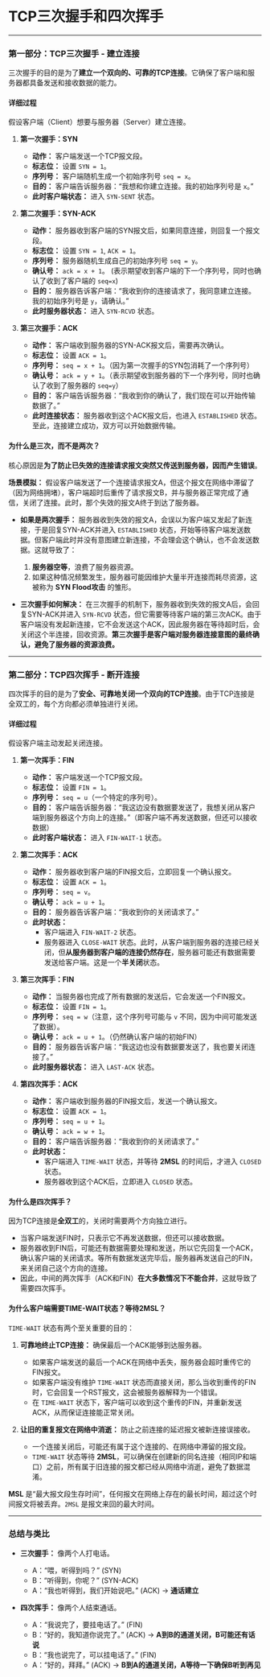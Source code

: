 # TCP三次握手和四次挥手
---

### 第一部分：TCP三次握手 - 建立连接

三次握手的目的是为了**建立一个双向的、可靠的TCP连接**。它确保了客户端和服务器都具备发送和接收数据的能力。

#### 详细过程

假设客户端（Client）想要与服务器（Server）建立连接。

1.  **第一次握手：SYN**
    *   **动作：** 客户端发送一个TCP报文段。
    *   **标志位：** 设置 `SYN = 1`。
    *   **序列号：** 客户端随机生成一个初始序列号 `seq = x`。
    *   **目的：** 客户端告诉服务器：“我想和你建立连接。我的初始序列号是 `x`。”
    *   **此时客户端状态：** 进入 `SYN-SENT` 状态。

2.  **第二次握手：SYN-ACK**
    *   **动作：** 服务器收到客户端的SYN报文后，如果同意连接，则回复一个报文段。
    *   **标志位：** 设置 `SYN = 1`, `ACK = 1`。
    *   **序列号：** 服务器随机生成自己的初始序列号 `seq = y`。
    *   **确认号：** `ack = x + 1`。 (表示期望收到客户端的下一个序列号，同时也确认了收到了客户端的 `seq=x`)
    *   **目的：** 服务器告诉客户端：“我收到你的连接请求了，我同意建立连接。我的初始序列号是 `y`，请确认。”
    *   **此时服务器状态：** 进入 `SYN-RCVD` 状态。

3.  **第三次握手：ACK**
    *   **动作：** 客户端收到服务器的SYN-ACK报文后，需要再次确认。
    *   **标志位：** 设置 `ACK = 1`。
    *   **序列号：** `seq = x + 1`。（因为第一次握手的SYN包消耗了一个序列号）
    *   **确认号：** `ack = y + 1`。（表示期望收到服务器的下一个序列号，同时也确认了收到了服务器的 `seq=y`）
    *   **目的：** 客户端告诉服务器：“我收到你的确认了，我们现在可以开始传输数据了。”
    *   **此时连接状态：** 服务器收到这个ACK报文后，也进入 `ESTABLISHED` 状态。至此，连接建立成功，双方可以开始数据传输。

#### 为什么是三次，而不是两次？
核心原因是**为了防止已失效的连接请求报文突然又传送到服务器，因而产生错误**。

**场景模拟：**
假设客户端发送了一个连接请求报文A，但这个报文在网络中滞留了（因为网络拥堵），客户端超时后重传了请求报文B，并与服务器正常完成了通信，关闭了连接。此时，那个失效的报文A终于到达了服务器。

*   **如果是两次握手：** 服务器收到失效的报文A，会误以为客户端又发起了新连接，于是回复SYN-ACK并进入 `ESTABLISHED` 状态，开始等待客户端发送数据。但客户端此时并没有意图建立新连接，不会理会这个确认，也不会发送数据。这就导致了：
    1.  **服务器空等**，浪费了服务器资源。
    2.  如果这种情况频繁发生，服务器可能因维护大量半开连接而耗尽资源，这被称为 **SYN Flood攻击** 的雏形。

*   **三次握手如何解决：** 在三次握手的机制下，服务器收到失效的报文A后，会回复SYN-ACK并进入 `SYN-RCVD` 状态，但它需要等待客户端的第三次ACK。由于客户端没有发起新连接，它不会发送这个ACK，因此服务器在等待超时后，会关闭这个半连接，回收资源。**第三次握手是客户端对服务器连接意图的最终确认，避免了服务器的资源浪费。**

---

### 第二部分：TCP四次挥手 - 断开连接

四次挥手的目的是为了**安全、可靠地关闭一个双向的TCP连接**。由于TCP连接是全双工的，每个方向都必须单独进行关闭。

#### 详细过程

假设客户端主动发起关闭连接。

1.  **第一次挥手：FIN**
    *   **动作：** 客户端发送一个TCP报文段。
    *   **标志位：** 设置 `FIN = 1`。
    *   **序列号：** `seq = u`（一个特定的序列号）。
    *   **目的：** 客户端告诉服务器：“我这边没有数据要发送了，我想关闭从客户端到服务器这个方向上的连接。”（即客户端不再发送数据，但还可以接收数据）
    *   **此时客户端状态：** 进入 `FIN-WAIT-1` 状态。

2.  **第二次挥手：ACK**
    *   **动作：** 服务器收到客户端的FIN报文后，立即回复一个确认报文。
    *   **标志位：** 设置 `ACK = 1`。
    *   **序列号：** `seq = v`。
    *   **确认号：** `ack = u + 1`。
    *   **目的：** 服务器告诉客户端：“我收到你的关闭请求了。”
    *   **此时状态：**
        *   客户端进入 `FIN-WAIT-2` 状态。
        *   服务器进入 `CLOSE-WAIT` 状态。此时，从客户端到服务器的连接已经关闭，但**从服务器到客户端的连接仍然存在**，服务器可能还有数据需要发送给客户端。这是一个**半关闭**状态。

3.  **第三次挥手：FIN**
    *   **动作：** 当服务器也完成了所有数据的发送后，它会发送一个FIN报文。
    *   **标志位：** 设置 `FIN = 1`。
    *   **序列号：** `seq = w`（注意，这个序列号可能与 `v` 不同，因为中间可能发送了数据）。
    *   **确认号：** `ack = u + 1`。（仍然确认客户端的初始FIN）
    *   **目的：** 服务器告诉客户端：“我这边也没有数据要发送了，我也要关闭连接了。”
    *   **此时服务器状态：** 进入 `LAST-ACK` 状态。

4.  **第四次挥手：ACK**
    *   **动作：** 客户端收到服务器的FIN报文后，发送一个确认报文。
    *   **标志位：** 设置 `ACK = 1`。
    *   **序列号：** `seq = u + 1`。
    *   **确认号：** `ack = w + 1`。
    *   **目的：** 客户端告诉服务器：“我收到你的关闭请求了。”
    *   **此时状态：**
        *   客户端进入 `TIME-WAIT` 状态，并等待 **2MSL** 的时间后，才进入 `CLOSED` 状态。
        *   服务器收到这个ACK后，立即进入 `CLOSED` 状态。

#### 为什么是四次挥手？

因为TCP连接是**全双工**的，关闭时需要两个方向独立进行。
*   当客户端发送FIN时，只表示它不再发送数据，但还可以接收数据。
*   服务器收到FIN后，可能还有数据需要处理和发送，所以它先回复一个ACK，确认客户端的关闭请求。等所有数据发送完毕后，服务器再发送自己的FIN，来关闭自己这个方向的连接。
*   因此，中间的两次挥手（ACK和FIN）**在大多数情况下不能合并**，这就导致了需要四次挥手。

#### 为什么客户端需要TIME-WAIT状态？等待2MSL？

`TIME-WAIT` 状态有两个至关重要的目的：

1.  **可靠地终止TCP连接：** 确保最后一个ACK能够到达服务器。
    *   如果客户端发送的最后一个ACK在网络中丢失，服务器会超时重传它的FIN报文。
    *   如果客户端没有维护 `TIME-WAIT` 状态而直接关闭，那么当收到重传的FIN时，它会回复一个RST报文，这会被服务器解释为一个错误。
    *   在 `TIME-WAIT` 状态下，客户端可以收到这个重传的FIN，并重新发送ACK，从而保证连接能正常关闭。

2.  **让旧的重复报文在网络中消逝：** 防止之前连接的延迟报文被新连接误接收。
    *   一个连接关闭后，可能还有属于这个连接的、在网络中滞留的报文段。
    *   `TIME-WAIT` 状态等待 **2MSL**，可以确保在创建新的同名连接（相同IP和端口）之前，所有属于旧连接的报文都已经从网络中消逝，避免了数据混淆。

**MSL** 是“最大报文段生存时间”，任何报文在网络上存在的最长时间，超过这个时间报文将被丢弃。`2MSL` 是报文来回的最大时间。

---

### 总结与类比

*   **三次握手：** 像两个人打电话。
    *   A：“喂，听得到吗？” (SYN)
    *   B：“听得到，你呢？” (SYN-ACK)
    *   A：“我也听得到，我们开始说吧。” (ACK) -> **通话建立**

*   **四次挥手：** 像两个人结束通话。
    *   A：“我说完了，要挂电话了。” (FIN)
    *   B：“好的，我知道你说完了。” (ACK) -> **A到B的通道关闭，B可能还有话说**
    *   B：“我也说完了，可以挂电话了。” (FIN)
    *   A：“好的，拜拜。” (ACK) -> **B到A的通道关闭，A等待一下确保B听到再见**
